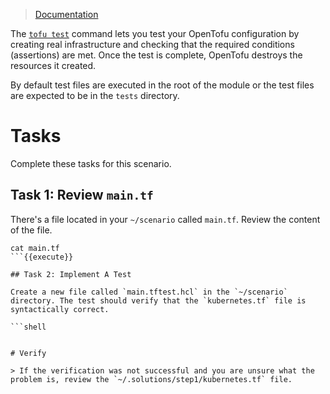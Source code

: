 > [Documentation](https://developer.hashicorp.com/terraform/language/tests)

The [`tofu test`](https://opentofu.org/docs/cli/commands/test/) command lets you test your OpenTofu configuration by creating real infrastructure and checking that the required conditions (assertions) are met. Once the test is complete, OpenTofu destroys the resources it created.

By default test files are executed in the root of the module or the test files are expected to be in the `tests` directory.

# Tasks

Complete these tasks for this scenario. 

## Task 1: Review `main.tf`

There's a file located in your `~/scenario` called `main.tf`. Review the content of the file. 

```shell
cat main.tf
```{{execute}}

## Task 2: Implement A Test

Create a new file called `main.tftest.hcl` in the `~/scenario` directory. The test should verify that the `kubernetes.tf` file is syntactically correct.

```shell


# Verify

> If the verification was not successful and you are unsure what the problem is, review the `~/.solutions/step1/kubernetes.tf` file.
